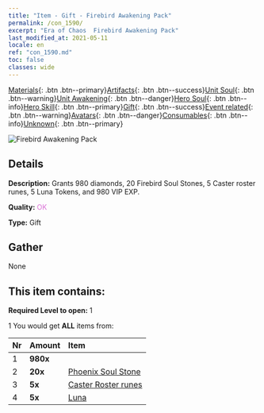 ```yaml
---
title: "Item - Gift - Firebird Awakening Pack"
permalink: /con_1590/
excerpt: "Era of Chaos  Firebird Awakening Pack"
last_modified_at: 2021-05-11
locale: en
ref: "con_1590.md"
toc: false
classes: wide
---
```

 [Materials](/Items/){: .btn .btn--primary}[Artifacts](/Items/Artifacts/){: .btn .btn--success}[Unit Soul](/Items/UnitSoul/){: .btn .btn--warning}[Unit Awakening](/Items/UnitAwakening/){: .btn .btn--danger}[Hero Soul](/Items/HeroSoul/){: .btn .btn--info}[Hero Skill](/Items/HeroSkill/){: .btn .btn--primary}[Gift](/Items/Gift/){: .btn .btn--success}[Event related](/Items/Events/){: .btn .btn--warning}[Avatars](/Items/Avatars/){: .btn .btn--danger}[Consumables](/Items/Consumables/){: .btn .btn--info}[Unknown](/Items/Unknown/){: .btn .btn--primary}

 ![Firebird Awakening Pack](/images/t/i_907202.png)

## Details
 **Description:** Grants 980 diamonds, 20 Firebird Soul Stones, 5 Caster roster runes, 5 Luna Tokens, and 980 VIP EXP.

 **Quality:** <span style="color: #DA70D6">OK</span>

 **Type:** Gift

## Gather

  None

## This item contains:

 **Required Level to open:** 1

 1 You would get **ALL** items  from:

  | Nr | Amount |     Item    |
  |:---|:-------|:------------|
  | 1 |  **980x** | <i class="fas fa-gem"/> |  | 
  | 2 |  **20x** | [Phoenix Soul Stone](/Items/unt_348/) |  | 
  | 3 |  **5x** | [Caster Roster runes](/Items/con_746/) |  | 
  | 4 |  **5x** | [Luna](/Items/her_378/) |  | 

